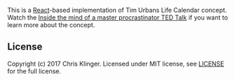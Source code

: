 This is a [React](https://facebook.github.io/react/)-based implementation of Tim Urbans Life Calendar concept.
Watch the [Inside the mind of a master procrastinator TED Talk](https://www.ted.com/talks/tim_urban_inside_the_mind_of_a_master_procrastinator) if you want to learn more about the concept.

## License

Copyright (c) 2017 Chris Klinger. Licensed under MIT license, see [LICENSE](LICENSE) for the full license.
